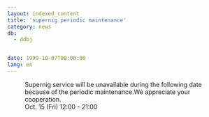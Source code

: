 ```yaml
---
layout: indexed_content
title: 'supernig periodic maintenance'
category: news
db:
  - ddbj


date: 1999-10-07T00:00:00
lang: en
---
```


<dd>Supernig service will be unavailable during the following date because of the periodic maintenance.We appreciate your cooperation.<br>
<dd>Oct. 15 (Fri) 12:00 - 21:00</dd>
</dd>
